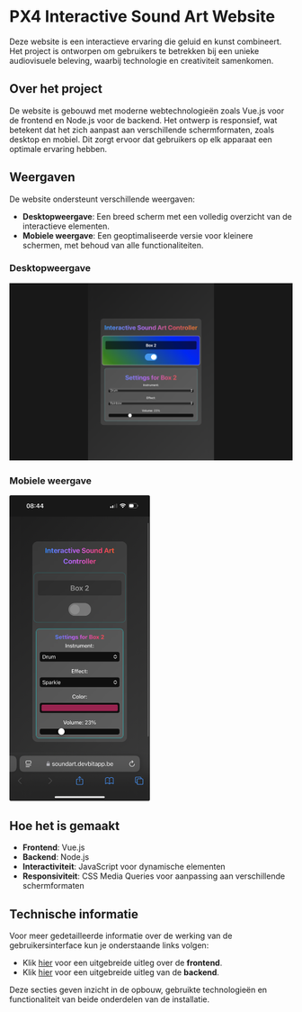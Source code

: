 # PX4 Interactive Sound Art Website

Deze website is een interactieve ervaring die geluid en kunst combineert. Het project is ontworpen om gebruikers te betrekken bij een unieke audiovisuele beleving, waarbij technologie en creativiteit samenkomen.

## Over het project

De website is gebouwd met moderne webtechnologieën zoals Vue.js voor de frontend en Node.js voor de backend. Het ontwerp is responsief, wat betekent dat het zich aanpast aan verschillende schermformaten, zoals desktop en mobiel. Dit zorgt ervoor dat gebruikers op elk apparaat een optimale ervaring hebben.

## Weergaven

De website ondersteunt verschillende weergaven:

- **Desktopweergave**: Een breed scherm met een volledig overzicht van de interactieve elementen.
- **Mobiele weergave**: Een geoptimaliseerde versie voor kleinere schermen, met behoud van alle functionaliteiten.

### Desktopweergave
![Desktopweergave](../Technische_documentatie/Foto's/desktop_view.jpeg)

### Mobiele weergave
<img src="../Technische_documentatie/Foto's/mobile_view.jpeg" alt="Mobiele weergave" width="250"/>

## Hoe het is gemaakt

- **Frontend**: Vue.js
- **Backend**: Node.js
- **Interactiviteit**: JavaScript voor dynamische elementen
- **Responsiviteit**: CSS Media Queries voor aanpassing aan verschillende schermformaten

## Technische informatie

Voor meer gedetailleerde informatie over de werking van de gebruikersinterface kun je onderstaande links volgen:

- Klik [hier](./frontend/README.md) voor een uitgebreide uitleg over de **frontend**.
- Klik [hier](./backend/README.md) voor een uitgebreide uitleg van de **backend**.

Deze secties geven inzicht in de opbouw, gebruikte technologieën en functionaliteit van beide onderdelen van de installatie.


